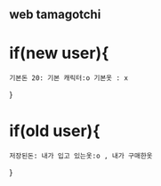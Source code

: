 ## web tamagotchi


<!-- 1. 로그인  -->
# if(new user){
    기본돈 20: 기본 캐릭터:o 기본옷 : x
}

# if(old user){
    저장된돈: 내가 입고 있는옷:o , 내가 구매한옷
}